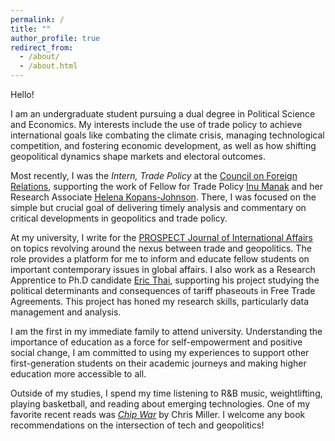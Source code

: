 ```yaml
---
permalink: /
title: ""
author_profile: true
redirect_from: 
  - /about/
  - /about.html
---
```

Hello!

I am an undergraduate student pursuing a dual degree in Political Science and Economics. My interests include the use of trade policy to achieve international goals like combating the climate crisis, managing technological competition, and fostering economic development, as well as how shifting geopolitical dynamics shape markets and electoral outcomes. 

Most recently, I was the _Intern, Trade Policy_ at the [Council on Foreign Relations](https://www.cfr.org/), supporting the work of Fellow for Trade Policy [Inu Manak](https://www.cfr.org/expert/inu-manak) and her Research Associate [Helena Kopans-Johnson](https://www.cfr.org/bio/helena-kopans-johnson). There, I was focused on the simple but crucial goal of delivering timely analysis and commentary on critical developments in geopolitics and trade policy.

At my university, I write for the [PROSPECT Journal of International Affairs ](https://www.prospect-journal.org/) on topics revolving around the nexus between trade and geopolitics. The role provides a platform for me to inform and educate fellow students on important contemporary issues in global affairs. I also work as a Research Apprentice to Ph.D candidate [Eric Thai](https://ethai98.github.io/), supporting his project studying the political determinants and consequences of tariff phaseouts in Free Trade Agreements. This project has honed my research skills, particularly data management and analysis.

I am the first in my immediate family to attend university. Understanding the importance of education as a force for self-empowerment and positive social change, I am committed to using my experiences to support other first-generation students on their academic journeys and making higher education more accessible to all.

Outside of my studies, I spend my time listening to R&B music, weightlifting, playing basketball, and reading about emerging technologies. One of my favorite recent reads was _[Chip War](https://www.christophermiller.net/books)_ by Chris Miller. I welcome any book recommendations on the intersection of tech and geopolitics!
